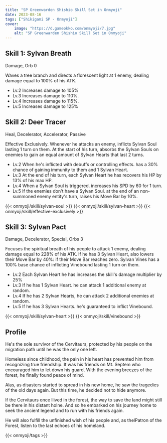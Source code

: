 ```yaml
---
title: "SP Greenwarden Shishio Skill Set in Onmyoji"
date: 2023-08-16   
tags: ["Shikigami SP - Onmyoji"]
cover:
    image: "https://d.gameokko.com/onmyoji/7.jpg" 
    alt: "SP Greenwarden Shishio Skill Set in Onmyoji"  
---
```


## Skill 1: Sylvan Breath
Damage, Orb 0

Waves a tree branch and directs a florescent light at 1 enemy, dealing damage equal to 100% of his ATK.

- Lv.2 Increases damage to 105%
- Lv.3 Increases damage to 110%.
- Lv.4 Increases damage to 115%.
- Lv.5 Increases damage to 125%

## Skill 2: Deer Tracer
Heal, Decelerator, Accelerator, Passive

Effective Exclusively. Whenever he attacks an enemy, inflicts Sylvan Soul lasting 1 turn on them. At the start of his turn, absorbs the Sylvan Souls on enemies to gain an equal amount of Sylvan Hearts that last 2 turns.

- Lv.2 When he's inflicted with debuffs or controlling effects. has a 30% chance of gaining immunity to them and 1 Sylvan Heart.
- Lv.3 At the end of his turn, each Sylvan Heart he has recovers his HP by 13% of his max HP.
- Lv.4 When a Sylvan Soul is triggered. increases his SPD by 60 for 1 turn.
- Lv.5 If the enemies don't have a Sylvan Soul. at the end of an non-summoned enemy entity's turn, raises his Move Bar by 10%.

{{< onmyoji/skill/sylvan-soul >}}
{{< onmyoji/skill/sylvan-heart >}}
{{< onmyoji/skill/effective-exclusively >}}

## Skill 3: Sylvan Pact
Damage, Decelerator, Special, Orbs 3

Focuses the spiritual breath of his people to  attack 1 enemy, dealing damage equal to 228% of his ATK. If he has 3 Sylvan Heart,  also lowers their Move Bar by 40%: if their Move Bar reaches zero. Sylvan Vines has a 100% base chance of inflicting Vinebound lasting 1 turn on them.

- Lv.2 Each Sylvan Heart he has increases the skill's damage multiplier by 25%
- Lv.3 If he has 1 Sylvan Heart. he can attack 1 additional enemy at random.
- Lv.4 If he has 2 Sylvan Hearts, he can attack 2 additional enemies at random.
- Lv.5 If he has 3 Sylvan Hearts. he's guaranteed to inflict Vinebound.
 
{{< onmyoji/skill/sylvan-heart >}}
{{< onmyoji/skill/vinebound >}}

## Profile

He's the sole survivor of the Cervitaurs, protected by his people on the migration path until he was the only one left.

Homeless since childhood, the pain in his heart has prevented him from recognizing true friendship. It was his friends on Mt. Septem who encouraged him to let down his guard. With the evening breezes of the forest, he finally found peace of mind.

Alas, as disasters started to spread in his new home, he saw the tragedies of the old days again. But this time, he decided not to hide anymore.

If the Cervitaurs once llived in the forest, the way to save the land might still be there in his distant holne. And so he embarked on his journey home to seek the ancient legend and to run with his friends again.

He will also fulfill the unfinished wish of his people and, as thelPatron of the Forest, listen to the last echoes of his homeland.

{{< onmyoji/tags >}}